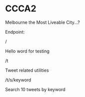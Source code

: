 # CCCA2
Melbourne the Most Liveable City...?

Endpoint:

/

Hello word for testing

/t

Tweet related utilities

/t/s/keyword

Search 10 tweets by keyword